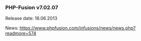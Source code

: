 ### PHP-Fusion v7.02.07
Release date: 18.06.2013

News: https://www.phpfusion.com/infusions/news/news.php?readmore=574
